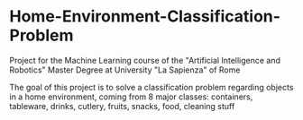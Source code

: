 # Home-Environment-Classification-Problem
Project for the Machine Learning course of the "Artificial Intelligence and Robotics" Master Degree at University "La Sapienza" of Rome


The goal of this project is to solve a classification problem regarding objects
in a home environment, coming from 8 major classes: containers, tableware,
drinks, cutlery, fruits, snacks, food, cleaning stuff
